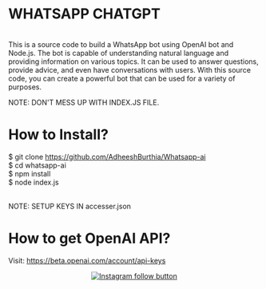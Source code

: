 # WHATSAPP CHATGPT
<br>
This is a source code to build a WhatsApp bot using OpenAI bot and Node.js. The bot is capable of understanding natural language and providing information on various topics. It can be used to answer questions, provide advice, and even have conversations with users. With this source code, you can create a powerful bot that can be used for a variety of purposes. <br>

NOTE: DON'T MESS UP WITH INDEX.JS FILE. <br>

# How to Install? 
$ git clone https://github.com/AdheeshBurthia/Whatsapp-ai <br>
$ cd whatsapp-ai <br>
$ npm install <br>
$ node index.js <br>

<br> NOTE: SETUP KEYS IN accesser.json

# How to get OpenAI API?
Visit: https://beta.openai.com/account/api-keys

<div align="center">
  <a href="https://www.instagram.com/_adheesh_b_/">
    <img src="https://img.shields.io/badge/Follow%20%40_adheesh_b_-Follow%20on%20Instagram-833AB4?logo=instagram&style=for-the-badge" alt="Instagram follow button">
  </a>
</div>
